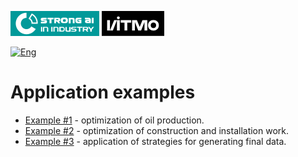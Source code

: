 [![SAI](https://github.com/ITMO-NSS-team/open-source-ops/blob/master/badges/SAI_badge_flat.svg)](https://sai.itmo.ru/)
[![ITMO](https://github.com/ITMO-NSS-team/open-source-ops/blob/master/badges/ITMO_badge_flat_rus.svg)](https://en.itmo.ru/en/)

[![Eng](https://img.shields.io/badge/lang-ru-yellow.svg)](/README.md)

# Application examples #

* [Example #1](Example1_en.md) - optimization of oil production.
* [Example #2](Example2_en.md) - optimization of construction and installation work.
* [Example #3](Example3_en.md) - application of strategies for generating final data.

